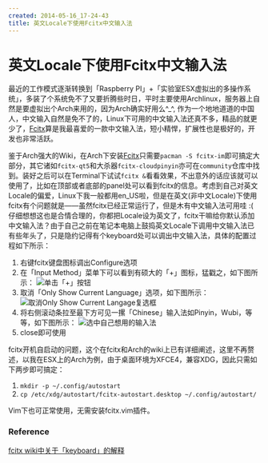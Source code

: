 ```yaml
---
created: 2014-05-16_17-24-43
title: 英文Locale下使用Fcitx中文输入法
---
```


# 英文Locale下使用Fcitx中文输入法

最近的工作模式逐渐转换到「Raspberry PI」+「实验室ESX虚拟出的多操作系统」，多装了个系统免不了又要折腾些时日，平时主要使用Archlinux，服务器上自然是要虚拟出个Arch来用的，因为Arch确实好用么^\_^, 作为一个地地道道的中国人，中文输入自然是免不了的，Linux下可用的中文输入法还真不多，精品的就更少了，[Fcitx](https://fcitx-im.org/wiki/Fcitx)算是我最喜爱的一款中文输入法，短小精悍，扩展性也是极好的，开发也非常活跃。  

鉴于Arch强大的Wiki，在Arch下安装[Fcitx](https://wiki.archlinux.org/index.php/fcitx)只需要`pacman -S fcitx-im`即可搞定大部分，其它诸如`fcitx-qt5`和大杀器`fcitx-cloudpinyin`亦可在`community`仓库中找到。装好之后可以在Terminal下试试`fcitx &`看看效果，不出意外的话应该就可以使用了，比如在顶部或者底部的panel处可以看到fcitx的信息。考虑到自己对英文Locale的偏爱，Linux下我一般都用en_US啦，但是在英文(非中文Locale)下使用fcitx有个问题就是——虽然fcitx已经正常运行了，但是木有中文输入法可用哇 :( 仔细想想这也是合情合理的，你都把Locale设为英文了，fcitx干嘛给你默认添加中文输入法？由于自己之前在笔记本电脑上鼓捣英文Locale下调用中文输入法已有些年头了，只是隐约记得有个keyboard处可以调出中文输入法，具体的配置过程如下所示：  

1. 右键fcitx键盘图标调出Configure选项  
2. 在「Input Method」菜单下可以看到有硕大的「+」图标，猛戳之，如下图所示：
![单击「+」按钮](http://7xojrx.com1.z0.glb.clouddn.com/images/misc/fcitx-configure0.png-q75)
3. 取消「Only Show Current Language」选项，如下图所示：
![取消Only Show Current Langage复选框](http://7xojrx.com1.z0.glb.clouddn.com/images/misc/fcitx-configure1.png-q75)
4. 将右侧滚动条拉至最下方可见一摞「Chinese」输入法如Pinyin，Wubi，等等，如下图所示：
![选中自己想用的输入法](http://7xojrx.com1.z0.glb.clouddn.com/images/misc/fcitx-configure2.png-q75)
5. close即可使用

fcitx开机自启动的问题，这个在fcitx和Arch的wiki上已有详细阐述，这里不再赘述，以我在ESX上的Arch为例，由于桌面环境为XFCE4，兼容XDG，因此只需如下两步即可搞定：  

1. `mkdir -p ~/.config/autostart`
2. `cp /etc/xdg/autostart/fcitx-autostart.desktop ~/.config/autostart/`

Vim下也可正常使用，无需安装fcitx.vim插件。

### Reference  
[fcitx wiki中关于「keyboard」的解释](https://fcitx-im.org/wiki/Keyboard/zh-cn)